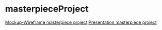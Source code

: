 # masterpieceProject

[Mockup-Wireframe masterpiece project](https://miro.com/app/board/uXjVMMu9XoE=/?share_link_id=341064988264)
[Presentation masterpiece project](https://1drv.ms/p/s!AtCoSTZPX4y5jxTI_RSUtlDH2zVi?e=LAnuU2)
